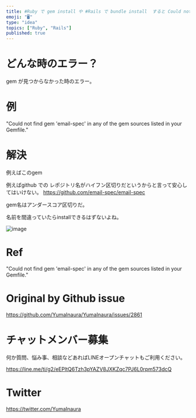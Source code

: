 ```yaml
---
title: #Ruby で gem install や #Rails で bundle install  すると Could not find xxx 
emoji: "🖥"
type: "idea"
topics: ["Ruby", "Rails"]
published: true
---
```


# どんな時のエラー？

gem が見つからなかった時のエラー。

# 例


"Could not find gem 'email-spec' in any of the gem sources listed in your Gemfile."

# 解決

例えばこのgem

例えばgithub での レポジトリ名がハイフン区切りだというからと言って安心してはいけない。
https://github.com/email-spec/email-spec

gem名はアンダースコア区切りだ。

名前を間違っていたらinstallできるはずないよね。

![image](https://user-images.githubusercontent.com/13635059/71307699-697eb680-2435-11ea-8fdd-50e7562939a8.png)

# Ref


"Could not find gem 'email-spec' in any of the gem sources listed in your Gemfile."


# Original by Github issue

https://github.com/YumaInaura/YumaInaura/issues/2861








<!-- Update From Qiita API -->

# チャットメンバー募集


何か質問、悩み事、相談などあればLINEオープンチャットもご利用ください。

https://line.me/ti/g2/eEPltQ6Tzh3pYAZV8JXKZqc7PJ6L0rpm573dcQ





# Twitter


https://twitter.com/YumaInaura


<!-- Update From Qiita API -->


